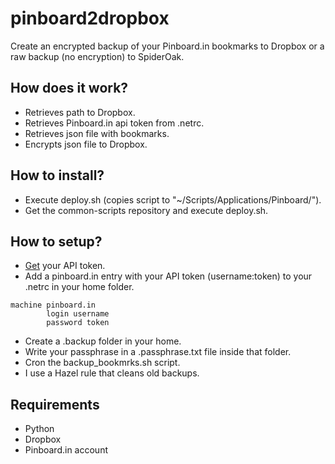 pinboard2dropbox
================

Create an encrypted backup of your Pinboard.in bookmarks to Dropbox
or a raw backup (no encryption) to SpiderOak.

## How does it work?

* Retrieves path to Dropbox.
* Retrieves Pinboard.in api token from .netrc.
* Retrieves json file with bookmarks.
* Encrypts json file to Dropbox.

## How to install?

* Execute deploy.sh (copies script to "~/Scripts/Applications/Pinboard/").
* Get the common-scripts repository and execute deploy.sh.

## How to setup?

* [Get][0] your API token.
* Add a pinboard.in entry with your API token (username:token) to your .netrc in your home folder.
```
machine pinboard.in
        login username
        password token
```
* Create a .backup folder in your home.
* Write your passphrase in a .passphrase.txt file inside that folder.
* Cron the backup_bookmrks.sh script.
* I use a Hazel rule that cleans old backups.

## Requirements

* Python
* Dropbox
* Pinboard.in account

[0]: https://pinboard.in/settings/password
